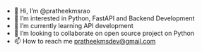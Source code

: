 - 👋 Hi, I’m @pratheekmsrao
- 👀 I’m interested in Python, FastAPI and Backend Development
- 🌱 I’m currently learning API development
- 💞️ I’m looking to collaborate on open source project on Python
- 📫 How to reach me pratheekmsdev@gmail.com

<!---
pratheekmsrao/pratheekmsrao is a ✨ special ✨ repository because its `README.md` (this file) appears on your GitHub profile.
You can click the Preview link to take a look at your changes.
--->

